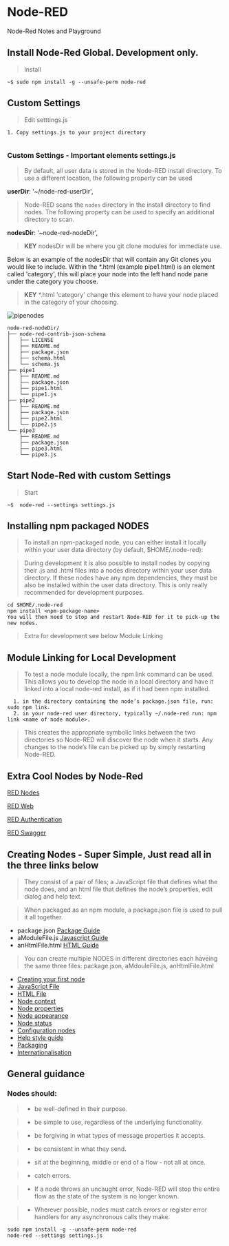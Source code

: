 # Node-RED
Node-Red Notes and Playground

## Install Node-Red Global. Development only. 

> Install
```
~$ sudo npm install -g --unsafe-perm node-red

```

## Custom Settings

> Edit setttings.js

```
1. Copy settings.js to your project directory


```

### Custom Settings - **Important elements** settings.js

> By default, all user data is stored in the Node-RED install directory. To
> use a different location, the following property can be used 
    
**userDir**: '~/node-red-userDir',

> Node-RED scans the `nodes` directory in the install directory to find nodes.
> The following property can be used to specify an additional directory to scan. 
    
**nodesDir**: '~node-red-nodeDir',

>**KEY** nodesDir will be where you git clone modules for immediate use. 

Below is an example of the nodesDir that will contain any Git clones you would like to include.
Within the *.html (example pipe1.html) is an element called 'category', this will place your node
into the left hand node pane under the category you choose.

>**KEY** *.html 'category' change this element to have your node placed in the category of your choosing. 

<div>


<div align="justify">
 
![pipenodes](https://user-images.githubusercontent.com/993459/30244179-9bbc929a-957e-11e7-897e-652cb08cfcd0.png)

</div>

```
node-red-nodeDir/
├── node-red-contrib-json-schema
│   ├── LICENSE
│   ├── README.md
│   ├── package.json
│   ├── schema.html
│   └── schema.js
├── pipe1
│   ├── README.md
│   ├── package.json
│   ├── pipe1.html
│   └── pipe1.js
├── pipe2
│   ├── README.md
│   ├── package.json
│   ├── pipe2.html
│   └── pipe2.js
└── pipe3
    ├── README.md
    ├── package.json
    ├── pipe3.html
    └── pipe3.js
```


</div>

## Start Node-Red with custom Settings 

> Start
```
~$  node-red --settings settings.js

```



## Installing npm packaged NODES

> To install an npm-packaged node, you can either install it locally within your user data directory (by default, $HOME/.node-red):

> During development it is also possible to install nodes by copying their .js and .html files into a nodes directory within your user data directory. If these nodes have any npm dependencies, they must be also be installed within the user data directory. This is only really recommended for development purposes.

```
cd $HOME/.node-red
npm install <npm-package-name>
You will then need to stop and restart Node-RED for it to pick-up the new nodes.
```

> Extra for development see below Module Linking

## Module Linking for Local Development

> To test a node module locally, the npm link command can be used. This allows you to develop the node in a local directory and have it linked into a local node-red install, as if it had been npm installed.

```
  1. in the directory containing the node’s package.json file, run: sudo npm link.
  2. in your node-red user directory, typically ~/.node-red run: npm link <name of node module>.

```
> This creates the appropriate symbolic links between the two directories so Node-RED will discover the node when it starts. Any changes to the node’s file can be picked up by simply restarting Node-RED.


## Extra Cool Nodes by Node-Red

[RED Nodes](https://github.com/node-red/node-red-nodes)

[RED Web](https://github.com/node-red/node-red-web-nodes)

[RED Authentication](https://github.com/node-red/node-red-auth-github)

[RED Swagger](https://github.com/node-red/node-red-node-swagger)


## Creating Nodes - Super Simple, Just read all in the three links below

> They consist of a pair of files; 
a JavaScript file that defines what the node does, 
and an html file that defines the node’s properties, edit dialog and help text.

> When packaged as an npm module, a package.json file is used to pull it all together.

- package.json [Package Guide](https://nodered.org/docs/creating-nodes/packaging)
- aModuleFile.js [Javascript Guide](https://nodered.org/docs/creating-nodes/node-js)
- anHtmlFile.html [HTML Guide](https://nodered.org/docs/creating-nodes/node-html)

> You can create multiple NODES in different directories each haveing the same three files: package.json, aMdouleFile.js, anHtmlFile.html

- [Creating your first node](https://nodered.org/docs/creating-nodes/first-node)
- [JavaScript File](https://nodered.org/docs/creating-nodes/node-js)
- [HTML File](https://nodered.org/docs/creating-nodes/node-html)
- [Node context](https://nodered.org/docs/creating-nodes/context)
- [Node properties](https://nodered.org/docs/creating-nodes/properties)
- [Node appearance](https://nodered.org/docs/creating-nodes/appearance)
- [Node status](https://nodered.org/docs/creating-nodes/status)
- [Configuration nodes](https://nodered.org/docs/creating-nodes/config-nodes)
- [Help style guide](https://nodered.org/docs/creating-nodes/help-style-guide)
- [Packaging](https://nodered.org/docs/creating-nodes/packaging)
- [Internationalisation](https://nodered.org/docs/creating-nodes/i18n)


## General guidance

### Nodes should:

> - be well-defined in their purpose.


> - be simple to use, regardless of the underlying functionality.


> - be forgiving in what types of message properties it accepts.


> - be consistent in what they send.


> - sit at the beginning, middle or end of a flow - not all at once.

> - catch errors.

> - If a node throws an uncaught error, Node-RED will stop the entire flow as the state of the system is no longer known.

> - Wherever possible, nodes must catch errors or register error handlers for any asynchronous calls they make.



```
sudo npm install -g --unsafe-perm node-red
node-red --settings settings.js


```
